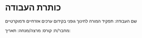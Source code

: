 # כותרת העבודה

שם העבודה: תפקיד המורה לחינוך גופני בקידום ערכים אזרחיים ודמוקרטיים

מחבר/ת: 
קורס: 
מרצה/מנחה: 
תאריך: 
